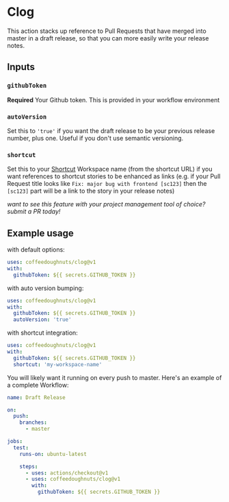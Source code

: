 # Clog

This action stacks up reference to Pull Requests that have merged into master in a draft release, so that you can more easily write your release notes.

## Inputs

### `githubToken`

**Required** Your Github token. This is provided in your workflow environment

### `autoVersion`

Set this to `'true'` if you want the draft release to be your previous release number, plus one. Useful if you don't use semantic versioning.

### `shortcut`

Set this to your [Shortcut](https://shortcut.io) Workspace name (from the shortcut URL) if you want references to shortcut stories to be enhanced as links (e.g. if your Pull Request title looks like `Fix: major bug with frontend [sc123]` then the `[sc123]` part will be a link to the story in your release notes)

_want to see this feature with your project management tool of choice? submit a PR today!_

## Example usage

with default options:

```yaml
uses: coffeedoughnuts/clog@v1
with:
  githubToken: ${{ secrets.GITHUB_TOKEN }}
```

with auto version bumping:

```yaml
uses: coffeedoughnuts/clog@v1
with:
  githubToken: ${{ secrets.GITHUB_TOKEN }}
  autoVersion: 'true'
```

with shortcut integration:

```yaml
uses: coffeedoughnuts/clog@v1
with:
  githubToken: ${{ secrets.GITHUB_TOKEN }}
  shortcut: 'my-workspace-name'
```

You will likely want it running on every push to master. Here's an example of a complete Workflow:

```yml
name: Draft Release

on:
  push:
    branches:
      - master

jobs:
  test:
    runs-on: ubuntu-latest

    steps:
      - uses: actions/checkout@v1
      - uses: coffeedoughnuts/clog@v1
        with:
          githubToken: ${{ secrets.GITHUB_TOKEN }}
```